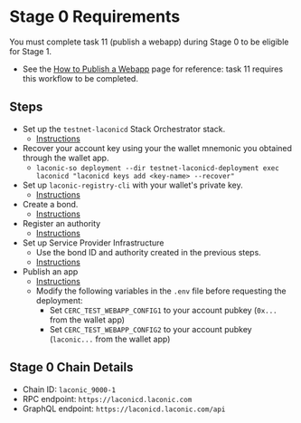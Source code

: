 # Stage 0 Requirements

You must complete task 11 (publish a webapp) during Stage 0 to be eligible for Stage 1.
* See the [How to Publish a Webapp](/docs/publishing-webapps.md) page for reference: task 11 requires this workflow to be completed.

## Steps

* Set up the `testnet-laconicd` Stack Orchestrator stack.
  * [Instructions](https://git.vdb.to/cerc-io/testnet-laconicd-stack/src/branch/main/stack-orchestrator/stacks/testnet-laconicd/README.md)
* Recover your account key using your the wallet mnemonic you obtained through the wallet app.
  * `laconic-so deployment --dir testnet-laconicd-deployment exec laconicd "laconicd keys add <key-name> --recover"`
* Set up `laconic-registry-cli` with your wallet's private key.
  * [Instructions](https://git.vdb.to/cerc-io/testnet-laconicd-stack/src/branch/main/stack-orchestrator/stacks/testnet-laconicd/README.md#perform-operations)
* Create a bond.
  * [Instructions](/docs/instructions.md#create-a-bond)
* Register an authority
  * [Instructions](/docs/instructions.md#register-an-authority)
* Set up Service Provider Infrastructure
  * Use the bond ID and authority created in the previous steps.
  * [Instructions](/docs/service-provider-setup.md)
* Publish an app
  * [Instructions](/docs/service-provider-setup.md#deploy-a-test-webapp)
  * Modify the following variables in the `.env` file before requesting the deployment:
    * Set `CERC_TEST_WEBAPP_CONFIG1` to your account pubkey (`0x...` from the wallet app)
    * Set `CERC_TEST_WEBAPP_CONFIG2` to your account pubkey (`laconic...` from the wallet app)

## Stage 0 Chain Details

* Chain ID: `laconic_9000-1`
* RPC endpoint: `https://laconicd.laconic.com`
* GraphQL endpoint: `https://laconicd.laconic.com/api`
